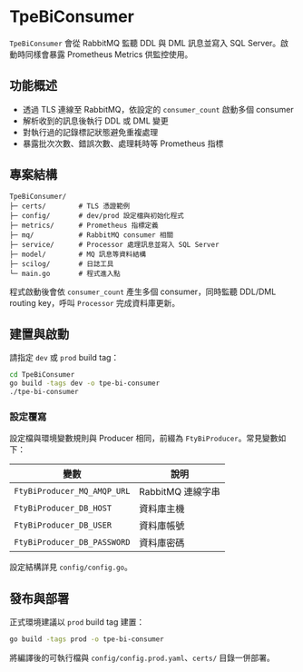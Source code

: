 # TpeBiConsumer

`TpeBiConsumer` 會從 RabbitMQ 監聽 DDL 與 DML 訊息並寫入 SQL Server。啟動時同樣會暴露 Prometheus Metrics 供監控使用。

## 功能概述

- 透過 TLS 連線至 RabbitMQ，依設定的 `consumer_count` 啟動多個 consumer
- 解析收到的訊息後執行 DDL 或 DML 變更
- 對執行過的記錄標記狀態避免重複處理
- 暴露批次次數、錯誤次數、處理耗時等 Prometheus 指標

## 專案結構

```
TpeBiConsumer/
├─ certs/        # TLS 憑證範例
├─ config/       # dev/prod 設定檔與初始化程式
├─ metrics/      # Prometheus 指標定義
├─ mq/           # RabbitMQ consumer 相關
├─ service/      # Processor 處理訊息並寫入 SQL Server
├─ model/        # MQ 訊息等資料結構
├─ scilog/       # 日誌工具
└─ main.go       # 程式進入點
```

程式啟動後會依 `consumer_count` 產生多個 consumer，同時監聽 DDL/DML
routing key，呼叫 `Processor` 完成資料庫更新。

## 建置與啟動

請指定 `dev` 或 `prod` build tag：

```bash
cd TpeBiConsumer
go build -tags dev -o tpe-bi-consumer
./tpe-bi-consumer
```

<!-- 亦可使用 `go run -tags dev .` 直接執行。Metrics 預設在 `:2113/metrics` 提供。 -->

### 設定覆寫

設定檔與環境變數規則與 Producer 相同，前綴為 `FtyBiProducer`。常見變數如下：

| 變數 | 說明 |
| ---- | ---- |
| `FtyBiProducer_MQ_AMQP_URL` | RabbitMQ 連線字串 |
| `FtyBiProducer_DB_HOST` | 資料庫主機 |
| `FtyBiProducer_DB_USER` | 資料庫帳號 |
| `FtyBiProducer_DB_PASSWORD` | 資料庫密碼 |

設定結構詳見 `config/config.go`。

## 發布與部署

正式環境建議以 `prod` build tag 建置：

```bash
go build -tags prod -o tpe-bi-consumer
```

將編譯後的可執行檔與 `config/config.prod.yaml`、`certs/` 目錄一併部署。
<!-- 啟動後服務會在 `:2113/metrics` 暴露監控指標，可配合 Prometheus 收集。 -->

